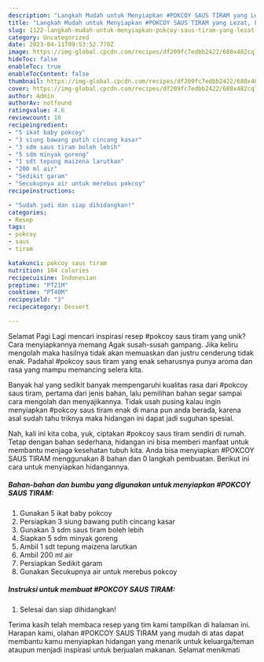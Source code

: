 ```yaml
---
description: "Langkah Mudah untuk Menyiapkan #POKCOY SAUS TIRAM yang Lezat, Lezat"
title: "Langkah Mudah untuk Menyiapkan #POKCOY SAUS TIRAM yang Lezat, Lezat"
slug: 1122-langkah-mudah-untuk-menyiapkan-pokcoy-saus-tiram-yang-lezat-lezat
category: Uncategorized
date: 2023-04-11T09:53:52.770Z
image: https://img-global.cpcdn.com/recipes/df209fc7edbb2422/680x482cq70/pokcoy-saus-tiram-foto-resep-utama.jpg
hideToc: false
enableToc: true
enableTocContent: false
thumbnail: https://img-global.cpcdn.com/recipes/df209fc7edbb2422/680x482cq70/pokcoy-saus-tiram-foto-resep-utama.jpg
cover: https://img-global.cpcdn.com/recipes/df209fc7edbb2422/680x482cq70/pokcoy-saus-tiram-foto-resep-utama.jpg
author: Admin
authorAv: notfound
ratingvalue: 4.6
reviewcount: 10
recipeingredient:
- "5 ikat baby pokcoy"
- "3 siung bawang putih cincang kasar"
- "3 sdm saus tiram boleh lebih"
- "5 sdm minyak goreng"
- "1 sdt tepung maizena larutkan"
- "200 ml air"
- "Sedikit garam"
- "Secukupnya air untuk merebus pokcoy"
recipeinstructions:

- "Sudah jadi dan siap dihidangkan!"
categories:
- Resep
tags:
- pokcoy
- saus
- tiram

katakunci: pokcoy saus tiram 
nutrition: 104 calories
recipecuisine: Indonesian
preptime: "PT21M"
cooktime: "PT40M"
recipeyield: "3"
recipecategory: Dessert

---
```



Selamat Pagi Lagi mencari inspirasi resep #pokcoy saus tiram yang unik? Cara menyiapkannya memang Agak susah-susah gampang. Jika keliru mengolah maka hasilnya tidak akan memuaskan dan justru cenderung tidak enak. Padahal #pokcoy saus tiram yang enak seharusnya punya aroma dan rasa yang mampu memancing selera kita.




Banyak hal yang sedikit banyak mempengaruhi kualitas rasa dari #pokcoy saus tiram, pertama dari jenis bahan, lalu pemilihan bahan segar sampai cara mengolah dan menyajikannya. Tidak usah pusing kalau ingin menyiapkan #pokcoy saus tiram enak di mana pun anda berada, karena asal sudah tahu triknya maka hidangan ini dapat jadi suguhan spesial.


Nah, kali ini kita coba, yuk, ciptakan #pokcoy saus tiram sendiri di rumah. Tetap dengan bahan sederhana, hidangan ini bisa memberi manfaat untuk membantu menjaga kesehatan tubuh kita. Anda bisa menyiapkan #POKCOY SAUS TIRAM menggunakan 8 bahan dan 0 langkah pembuatan. Berikut ini cara untuk menyiapkan hidangannya.

<!--inarticleads1-->

##### Bahan-bahan dan bumbu yang digunakan untuk menyiapkan #POKCOY SAUS TIRAM:

1. Gunakan 5 ikat baby pokcoy
1. Persiapkan 3 siung bawang putih cincang kasar
1. Gunakan 3 sdm saus tiram boleh lebih
1. Siapkan 5 sdm minyak goreng
1. Ambil 1 sdt tepung maizena larutkan
1. Ambil 200 ml air
1. Persiapkan Sedikit garam
1. Gunakan Secukupnya air untuk merebus pokcoy




<!--inarticleads2-->

##### Instruksi untuk membuat #POKCOY SAUS TIRAM:


1. Selesai dan siap dihidangkan!



Terima kasih telah membaca resep yang tim kami tampilkan di halaman ini. Harapan kami, olahan #POKCOY SAUS TIRAM yang mudah di atas dapat membantu kamu menyiapkan hidangan yang menarik untuk keluarga/teman ataupun menjadi inspirasi untuk berjualan makanan. Selamat menikmati
